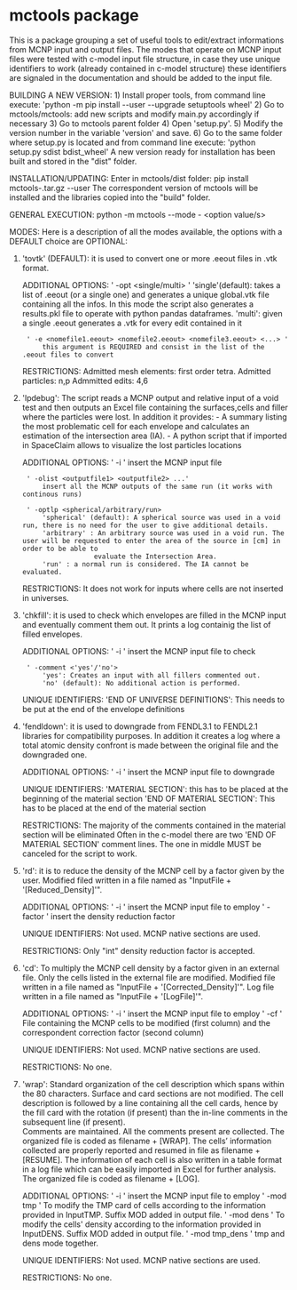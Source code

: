 # mctools package

This is a package grouping a set of useful tools to edit/extract informations from MCNP input and output files.
The modes that operate on MCNP input files were tested with c-model input file structure, in case they use unique 
identifiers to work (already contained in c-model structure) these identifiers are signaled in the documentation and
should be added to the input file.

BUILDING A NEW VERSION:
	1) Install proper tools, from command line execute:
		'python -m pip install --user --upgrade setuptools wheel'
	2) Go to mctools/mctools: add new scripts and modify main.py accordingly if necessary 
	3) Go to mctools parent folder
	4) Open 'setup.py'.
	5) Modify the version number in the variable 'version' and save.
	6) Go to the same folder where setup.py is located and from command line execute:
		'python setup.py sdist bdist_wheel'
	A new version ready for installation has been built and stored in the "dist" folder.
	
INSTALLATION/UPDATING:
	Enter in mctools/dist folder:
	pip install mctools-<version>.tar.gz --user
	The correspondent version of mctools will be installed and the libraries copied into the "build" folder.
	
GENERAL EXECUTION:
python -m mctools --mode <mode name> -<options> <option value/s>

MODES:
Here is a description of all the modes available, the options with a DEFAULT choice are OPTIONAL:

1) 'tovtk' (DEFAULT): it is used to convert one or more .eeout files in .vtk format.
	
	ADDITIONAL OPTIONS:
		' -opt <single/multi> '
			'single'(default): takes a list of .eeout (or a single one) and generates a unique global.vtk file containing all the infos.
							   In this mode the script also generates a results.pkl file to operate with python pandas dataframes.
			'multi': given a single .eeout generates a .vtk for every edit contained in it
		
		' -e <nomefile1.eeout> <nomefile2.eeout> <nomefile3.eeout> <...> '
			this argument is REQUIRED and consist in the list of the .eeout files to convert
	
	RESTRICTIONS:
		Admitted mesh elements: first order tetra.
		Admitted particles: n,p
		Admmitted edits: 4,6


2) 'lpdebug': The script reads a MCNP output and relative input of a void test and then outputs an Excel file containing the surfaces,cells 
              and filler where the particles were lost. In addition it provides:
			  - A summary listing the most problematic cell for each envelope and calculates an estimation of the intersection area (IA).
			  - A python script that if imported in SpaceClaim allows to visualize the lost particles locations 
	
	ADDITIONAL OPTIONS:
		' -i <inputfile> '
			insert the MCNP input file
		
		' -olist <outputfile1> <outputfile2> ...'
			insert all the MCNP outputs of the same run (it works with continous runs)
		
		' -optlp <spherical/arbitrary/run>
			'spherical' (default): A spherical source was used in a void run, there is no need for the user to give additional details.
			'arbitrary' : An arbitrary source was used in a void run. The user will be requested to enter the area of the source in [cm] in order to be able to 
				         evaluate the Intersection Area.
			'run' : a normal run is considered. The IA cannot be evaluated.
				   
	RESTRICTIONS:
		It does not work for inputs where cells are not inserted in universes.
		

3) 'chkfill': it is used to check which envelopes are filled in the MCNP input and eventually comment them out. It prints a log containig
    the list of filled envelopes.

	ADDITIONAL OPTIONS:
		' -i <inputfile> '
			insert the MCNP input file to check
		
		' -comment <'yes'/'no'> 
			'yes': Creates an input with all fillers commented out.
			'no' (default): No additional action is performed.
	
	UNIQUE IDENTIFIERS:
		'END OF UNIVERSE DEFINITIONS': This needs to be put at the end of the envelope definitions


4) 'fendldown': it is used to downgrade from FENDL3.1 to FENDL2.1 libraries for compatibility purposes. In addition it creates a log where a total
			    atomic density confront is made between the original file and the downgraded one.

	ADDITIONAL OPTIONS:
		' -i <inputfile> '
			insert the MCNP input file to downgrade
	
	UNIQUE IDENTIFIERS:
		'MATERIAL SECTION': this has to be placed at the beginning of the material section
		'END OF MATERIAL SECTION': This has to be placed at the end of the material section
	
	RESTRICTIONS:
		The majority of the comments contained in the material section will be eliminated
		Often in the c-model there are two 'END OF MATERIAL SECTION' comment lines. The one in middle MUST be canceled for the script to work.

4) 'rd':  it is to reduce the density of the MCNP cell by a factor given by the user. Modified filed written in a file named as "InputFile + '[Reduced_Density]'".

	ADDITIONAL OPTIONS:
		' -i <inputfile> '
			insert the MCNP input file to employ
		' -factor <reduction factor> '
			insert the density reduction factor
	
	UNIQUE IDENTIFIERS:
		Not used. MCNP native sections are used.
		
	RESTRICTIONS:
		Only "int" density reduction factor is accepted.
		
4) 'cd':  To multiply the MCNP cell density by a factor given in an external file. 
          Only the cells listed in the external file are modified. 
		  Modified file written in a file named as "InputFile + '[Corrected_Density]'".
		  Log file written in a file named as "InputFile + '[LogFile]'".

	ADDITIONAL OPTIONS:
		' -i <inputfile> '
			insert the MCNP input file to employ
		' -cf <correction factor> '
			File containing the MCNP cells to be modified (first column) and the correspondent correction factor (second column)
	
	UNIQUE IDENTIFIERS:
		Not used. MCNP native sections are used.
		
	RESTRICTIONS:
		No one.

5) 'wrap':  Standard organization of the cell description which spans within the 80 characters. 
            Surface and card sections are not modified. 
			The cell description is followed by a line containing all the cell cards, 
			hence by the fill card with the rotation (if present) than the in-line comments in the subsequent line (if present).  
			Comments are maintained. All the comments present are collected. The organized file is coded as filename + [WRAP]. 
	        The cells’ information collected are properly reported and resumed in file as filename + [RESUME].
            The information of each cell is also written in a table format in a log file which can be easily imported in Excel for further analysis.
			The organized file is coded as filename + [LOG]. 
 
	ADDITIONAL OPTIONS:
		' -i <inputfile> '
			insert the MCNP input file to employ
		' -mod tmp '
			To modify the TMP card of cells according to the information provided in InputTMP.
			Suffix MOD added in output file.
		' -mod dens '
			To modify the cells' density according to the information provided in InputDENS.
			Suffix MOD added in output file.
		' -mod tmp_dens '
			tmp and dens mode together.
	
	UNIQUE IDENTIFIERS:
		Not used. MCNP native sections are used.
		
	RESTRICTIONS:
		No one.		